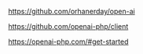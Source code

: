 https://github.com/orhanerday/open-ai

https://github.com/openai-php/client

https://openai-php.com/#get-started
